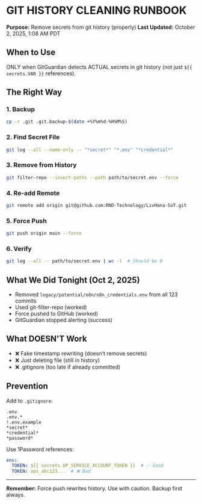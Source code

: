 # GIT HISTORY CLEANING RUNBOOK
**Purpose:** Remove secrets from git history (properly)
**Last Updated:** October 2, 2025, 1:08 AM PDT

## When to Use
ONLY when GitGuardian detects ACTUAL secrets in git history (not just `${{ secrets.VAR }}` references).

## The Right Way

### 1. Backup
```bash
cp -r .git .git.backup-$(date +%Y%m%d-%H%M%S)
```

### 2. Find Secret File
```bash
git log --all --name-only -- "*secret*" "*.env" "*credential*"
```

### 3. Remove from History
```bash
git filter-repo --invert-paths --path path/to/secret.env --force
```

### 4. Re-add Remote
```bash
git remote add origin git@github.com:RND-Technology/LivHana-SoT.git
```

### 5. Force Push
```bash
git push origin main --force
```

### 6. Verify
```bash
git log --all -- path/to/secret.env | wc -l  # Should be 0
```

## What We Did Tonight (Oct 2, 2025)
- Removed `legacy/potential/n8n/n8n_credentials.env` from all 123 commits
- Used git-filter-repo (worked)
- Force pushed to GitHub (worked)
- GitGuardian stopped alerting (success)

## What DOESN'T Work
- ❌ Fake timestamp rewriting (doesn't remove secrets)
- ❌ Just deleting file (still in history)
- ❌ .gitignore (too late if already committed)

## Prevention
Add to `.gitignore`:
```
.env
.env.*
!.env.example
*secret*
*credential*
*password*
```

Use 1Password references:
```yaml
env:
  TOKEN: ${{ secrets.OP_SERVICE_ACCOUNT_TOKEN }}  # ✅ Good
  TOKEN: ops_abc123...  # ❌ Bad
```

---
**Remember:** Force push rewrites history. Use with caution. Backup first always.

<!-- Last verified: 2025-10-02 -->

